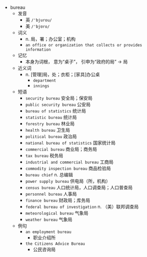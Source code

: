 - bureau
  - 发音
    - 英 `/'bjurou/`
    - 美 `/'bjʊro/`
  - 词义
    - n. 局，署；办公室；机构
    - `an office or organization that collects or provides information`
  - 记忆
    - 本身为词根， 意为“桌子”， 引申为“政府的局” → 局
  - 近义词
    - n. [管理]局，处；衣柜；[家具]办公桌
      - `department`
      - `innings`
  - 短语
    - `security bureau` 安全局；保安局 
    - `public security bureau` 公安局 
    - `bureau of statistics` 统计局 
    - `statistic bureau` 统计局 
    - `forestry bureau` 林业局 
    - `health bureau` 卫生局 
    - `political bureau` 政治局 
    - `national bureau of statistics` 国家统计局 
    - `commercial bureau` 商业局；商务局 
    - `tax bureau` 税务局 
    - `industrial and commercial bureau` 工商局 
    - `commodity inspection bureau` 商品检验局 
    - `bureau chief` n. 总编辑 
    - `power supply bureau` 供电局（所，机构） 
    - `census bureau` 人口统计局，人口调查局；人口普查局 
    - `personnel bureau` 人事局 
    - `finance bureau` 财政局；库务局 
    - `federal bureau of investigation` n. （美）联邦调查局 
    - `meteorological bureau` 气象局 
    - `weather bureau` 气象局 
  - 例句
    - `an employment bureau`
      - 职业介绍所
    - `the Citizens Advice Bureau`
      - 公民咨询局

